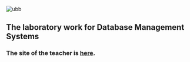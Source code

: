 ![ubb](https://user-images.githubusercontent.com/64086283/102396628-5faa7780-3fe5-11eb-9c8e-cd192a6bdfd6.png)
## The laboratory work for Database Management Systems
### The site of the teacher is [here](https://sabina-cs.com/).

